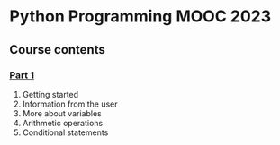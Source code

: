 # Python Programming MOOC 2023
## Course contents
### [Part 1](https://github.com/antoniolopez7217/Python_Programming_MOOC/tree/main/part1)
1. Getting started
2. Information from the user
3. More about variables
4. Arithmetic operations
5. Conditional statements

